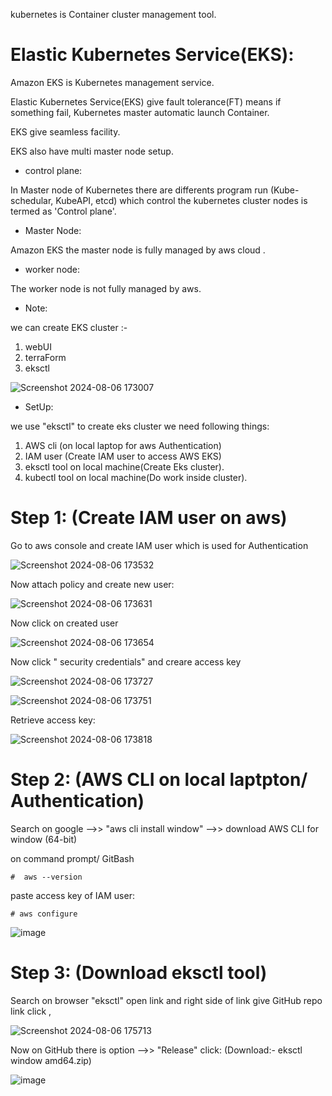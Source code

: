 
kubernetes is Container cluster management tool.

 # Elastic Kubernetes Service(EKS):

Amazon EKS is Kubernetes management service. 

 Elastic Kubernetes Service(EKS) give fault tolerance(FT) means if something fail, Kubernetes master automatic launch Container.

 EKS give seamless facility.

 EKS also have multi master node setup.

- control plane:

 In Master node of Kubernetes there are differents program run (Kube-schedular, KubeAPI, etcd) which control the kubernetes cluster nodes is termed as 'Control plane'.

 - Master Node:

 Amazon EKS the master node is fully managed by aws cloud .

-  worker node:

 The worker node is not fully managed by aws.

- Note:

we can create EKS cluster :-
 1. webUI
 2. terraForm
 3. eksctl

![Screenshot 2024-08-06 173007](https://github.com/user-attachments/assets/7bf66c1f-c926-4cdf-b680-2faf1e626732)

-  SetUp:

we use "eksctl" to create eks cluster we need following things:
 1. AWS cli (on local laptop for aws Authentication)
 2. IAM user (Create IAM user to access AWS EKS)
 3. eksctl tool on local machine(Create Eks cluster).
 4. kubectl tool on local machine(Do work inside cluster).
 
    
# Step 1: (Create IAM user on aws)

 Go to aws console and create IAM user which is used for Authentication 

 ![Screenshot 2024-08-06 173532](https://github.com/user-attachments/assets/154dc5ed-359e-4cef-b7d1-60b22f2080f4)

Now attach policy and create new user:

![Screenshot 2024-08-06 173631](https://github.com/user-attachments/assets/2cffdb97-a6f4-4485-be21-9fedf99d9bd7)

Now click on created user 

![Screenshot 2024-08-06 173654](https://github.com/user-attachments/assets/013a3297-fbae-45b5-be09-87ef0e5f23c0)

Now click " security credentials" and creare access key

![Screenshot 2024-08-06 173727](https://github.com/user-attachments/assets/5a5c7c92-c5f3-435e-b498-5774cf4e3cc9)

![Screenshot 2024-08-06 173751](https://github.com/user-attachments/assets/4d92bc58-e998-4961-8852-62413dc336bb)

Retrieve access key:

![Screenshot 2024-08-06 173818](https://github.com/user-attachments/assets/5a4925c5-abf9-4af8-86d5-6c2098ff0b21)


# Step 2: (AWS CLI on local laptpton/ Authentication)

Search on google -->> "aws cli install window" -->> download AWS CLI for window (64-bit)

on command prompt/ GitBash

    #  aws --version

paste access key of IAM user:

    # aws configure

![image](https://github.com/user-attachments/assets/5809837a-b043-4564-9521-06d81cbd5d90)


# Step 3: (Download eksctl tool)

Search on browser "eksctl" open link and right side of link give GitHub repo link click ,

![Screenshot 2024-08-06 175713](https://github.com/user-attachments/assets/ab03f6fb-8236-445c-89ae-dc47e9844472)

Now on GitHub there is option -->> "Release" click: (Download:- eksctl window amd64.zip)

![image](https://github.com/user-attachments/assets/d823fc7d-b54e-434f-82ae-f40199d2523c)

